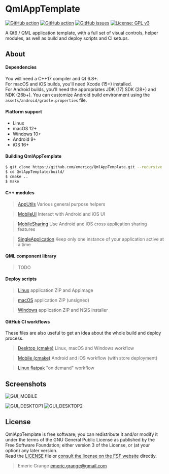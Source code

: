# QmlAppTemplate

[![GitHub action](https://img.shields.io/github/actions/workflow/status/emericg/QmlAppTemplate/builds_desktop.yml?style=flat-square)](https://github.com/emericg/QmlAppTemplate/actions/workflows/builds_desktop.yml)
[![GitHub action](https://img.shields.io/github/actions/workflow/status/emericg/QmlAppTemplate/builds_mobile.yml?style=flat-square)](https://github.com/emericg/QmlAppTemplate/actions/workflows/builds_mobile.yml)
[![GitHub issues](https://img.shields.io/github/issues/emericg/QmlAppTemplate.svg?style=flat-square)](https://github.com/emericg/QmlAppTemplate/issues)
[![License: GPL v3](https://img.shields.io/badge/license-GPL%20v3-blue.svg?style=flat-square)](http://www.gnu.org/licenses/gpl-3.0)

A Qt6 / QML application template, with a full set of visual controls, helper modules, as well as build and deploy scripts and CI setups.

## About

#### Dependencies

You will need a C++17 compiler and Qt 6.8+.  
For macOS and iOS builds, you'll need Xcode (15+) installed.  
For Android builds, you'll need the appropriates JDK (17) SDK (28+) and NDK (26b+). You can customize Android build environment using the `assets/android/gradle.properties` file.  

#### Platform support

- Linux
- macOS 12+
- Windows 10+
- Android 9+
- iOS 16+

#### Building QmlAppTemplate

```bash
$ git clone https://github.com/emericg/QmlAppTemplate.git --recursive
$ cd QmlAppTemplate/build/
$ cmake ..
$ make
```

#### C++ modules

> [AppUtils](src/thirdparty/AppUtils/README.md) Various general purpose helpers

> [MobileUI](https://github.com/emericg/MobileUI) Interact with Android and iOS UI

> [MobileSharing](src/thirdparty/MobileSharing/README.md) Use Android and iOS cross application sharing features

> [SingleApplication](src/thirdparty/SingleApplication/README.md) Keep only one instance of your application active at a time

#### QML component library

> TODO

#### Deploy scripts

> [Linux](deploy_linux.sh) application ZIP and AppImage

> [macOS](deploy_macos.sh) application ZIP (unsigned)

> [Windows](deploy_windows.sh) application ZIP and NSIS installer

#### GitHub CI workflows

These files are also useful to get an idea about the whole build and deploy process.

> [Desktop (cmake)](.github/workflows/builds_desktop_cmake.yml) Linux, macOS and Windows workflow

> [Mobile (cmake)](.github/workflows/builds_mobile_cmake.yml) Android and iOS workflow (with store deployment)

> [Linux flatpak](.github/workflows/flatpak.yml) "on demand" workflow

## Screenshots

![GUI_MOBILE](https://i.imgur.com/gbwRel0.png)

![GUI_DESKTOP1](https://i.imgur.com/4QGJn5G.png)
![GUI_DESKTOP2](https://i.imgur.com/e0VWdYz.png)

## License

QmlAppTemplate is free software; you can redistribute it and/or modify it under the terms of the GNU General Public License as published by the Free Software Foundation; either version 3 of the License, or (at your option) any later version.  
Read the [LICENSE](LICENSE.md) file or [consult the license on the FSF website](https://www.gnu.org/licenses/gpl-3.0.txt) directly.

> Emeric Grange <emeric.grange@gmail.com>
